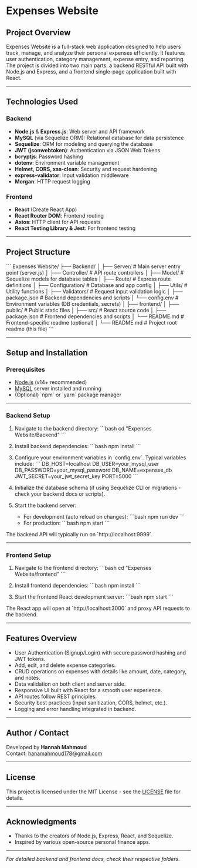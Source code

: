 
# Expenses Website

## Project Overview
Expenses Website is a full-stack web application designed to help users track, manage, and analyze their personal expenses efficiently. It features user authentication, category management, expense entry, and reporting. The project is divided into two main parts: a backend RESTful API built with Node.js and Express, and a frontend single-page application built with React.

---

## Technologies Used

### Backend
- **Node.js** & **Express.js**: Web server and API framework
- **MySQL** (via Sequelize ORM): Relational database for data persistence
- **Sequelize**: ORM for modeling and querying the database
- **JWT (jsonwebtoken)**: Authentication via JSON Web Tokens
- **bcryptjs**: Password hashing
- **dotenv**: Environment variable management
- **Helmet, CORS, xss-clean**: Security and request hardening
- **express-validator**: Input validation middleware
- **Morgan**: HTTP request logging

### Frontend
- **React** (Create React App)
- **React Router DOM**: Frontend routing
- **Axios**: HTTP client for API requests
- **React Testing Library & Jest**: For frontend testing

---

## Project Structure

\`\`\`
Expenses Website/
├── Backend/
│   ├── Server/                 # Main server entry point (server.js)
│   ├── Controller/             # API route controllers
│   ├── Model/                  # Sequelize models for database tables
│   ├── Route/                  # Express route definitions
│   ├── Configuration/          # Database and app config
│   ├── Utils/                  # Utility functions
│   ├── Validators/             # Request input validation logic
│   ├── package.json            # Backend dependencies and scripts
│   └── config.env              # Environment variables (DB credentials, secrets)
│
├── frontend/
│   ├── public/                 # Public static files
│   ├── src/                    # React source code
│   ├── package.json            # Frontend dependencies and scripts
│   └── README.md               # Frontend-specific readme (optional)
│
└── README.md                   # Project root readme (this file)
\`\`\`

---

## Setup and Installation

### Prerequisites
- [Node.js](https://nodejs.org/en/) (v14+ recommended)
- [MySQL](https://www.mysql.com/) server installed and running
- (Optional) \`npm\` or \`yarn\` package manager

---

### Backend Setup

1. Navigate to the backend directory:
   \`\`\`bash
   cd "Expenses Website/Backend"
   \`\`\`

2. Install backend dependencies:
   \`\`\`bash
   npm install
   \`\`\`

3. Configure your environment variables in \`config.env\`. Typical variables include:
   \`\`\`
   DB_HOST=localhost
   DB_USER=your_mysql_user
   DB_PASSWORD=your_mysql_password
   DB_NAME=expenses_db
   JWT_SECRET=your_jwt_secret_key
   PORT=5000
   \`\`\`

4. Initialize the database schema (if using Sequelize CLI or migrations - check your backend docs or scripts).

5. Start the backend server:
   - For development (auto reload on changes):
     \`\`\`bash
     npm run dev
     \`\`\`
   - For production:
     \`\`\`bash
     npm start
     \`\`\`

The backend API will typically run on \`http://localhost:9999\`.

---

### Frontend Setup

1. Navigate to the frontend directory:
   \`\`\`bash
   cd "Expenses Website/frontend"
   \`\`\`

2. Install frontend dependencies:
   \`\`\`bash
   npm install
   \`\`\`

3. Start the frontend React development server:
   \`\`\`bash
   npm start
   \`\`\`

The React app will open at \`http://localhost:3000\` and proxy API requests to the backend.

---

## Features Overview

- User Authentication (Signup/Login) with secure password hashing and JWT tokens.
- Add, edit, and delete expense categories.
- CRUD operations on expenses with details like amount, date, category, and notes.
- Data validation on both client and server side.
- Responsive UI built with React for a smooth user experience.
- API routes follow REST principles.
- Security best practices (input sanitization, CORS, helmet, etc.).
- Logging and error handling integrated in backend.

---

## Author / Contact

Developed by **Hannah Mahmoud**  
Contact: hanamahmoud178@gmail.com 
 

---

## License

This project is licensed under the MIT License - see the [LICENSE](LICENSE) file for details.

---

## Acknowledgments

- Thanks to the creators of Node.js, Express, React, and Sequelize.
- Inspired by various open-source personal finance apps.

---

*For detailed backend and frontend docs, check their respective folders.*
